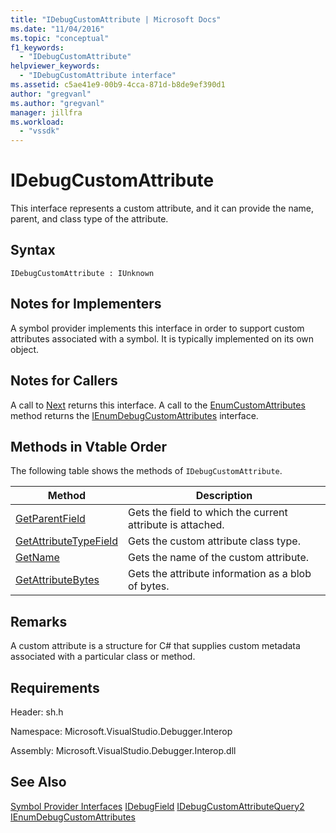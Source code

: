 ```yaml
---
title: "IDebugCustomAttribute | Microsoft Docs"
ms.date: "11/04/2016"
ms.topic: "conceptual"
f1_keywords:
  - "IDebugCustomAttribute"
helpviewer_keywords:
  - "IDebugCustomAttribute interface"
ms.assetid: c5ae41e9-00b9-4cca-871d-b8de9ef390d1
author: "gregvanl"
ms.author: "gregvanl"
manager: jillfra
ms.workload:
  - "vssdk"
---
```

# IDebugCustomAttribute
This interface represents a custom attribute, and it can provide the name, parent, and class type of the attribute.

## Syntax

```
IDebugCustomAttribute : IUnknown
```

## Notes for Implementers
 A symbol provider implements this interface in order to support custom attributes associated with a symbol. It is typically implemented on its own object.

## Notes for Callers
 A call to [Next](../../../extensibility/debugger/reference/ienumdebugcustomattributes-next.md) returns this interface. A call to the [EnumCustomAttributes](../../../extensibility/debugger/reference/idebugcustomattributequery2-enumcustomattributes.md) method returns the [IEnumDebugCustomAttributes](../../../extensibility/debugger/reference/ienumdebugcustomattributes.md) interface.

## Methods in Vtable Order
 The following table shows the methods of `IDebugCustomAttribute`.

|Method|Description|
|------------|-----------------|
|[GetParentField](../../../extensibility/debugger/reference/idebugcustomattribute-getparentfield.md)|Gets the field to which the current attribute is attached.|
|[GetAttributeTypeField](../../../extensibility/debugger/reference/idebugcustomattribute-getattributetypefield.md)|Gets the custom attribute class type.|
|[GetName](../../../extensibility/debugger/reference/idebugcustomattribute-getname.md)|Gets the name of the custom attribute.|
|[GetAttributeBytes](../../../extensibility/debugger/reference/idebugcustomattribute-getattributebytes.md)|Gets the attribute information as a blob of bytes.|

## Remarks
 A custom attribute is a structure for C# that supplies custom metadata associated with a particular class or method.

## Requirements
 Header: sh.h

 Namespace: Microsoft.VisualStudio.Debugger.Interop

 Assembly: Microsoft.VisualStudio.Debugger.Interop.dll

## See Also
 [Symbol Provider Interfaces](../../../extensibility/debugger/reference/symbol-provider-interfaces.md)
 [IDebugField](../../../extensibility/debugger/reference/idebugfield.md)
 [IDebugCustomAttributeQuery2](../../../extensibility/debugger/reference/idebugcustomattributequery2.md)
 [IEnumDebugCustomAttributes](../../../extensibility/debugger/reference/ienumdebugcustomattributes.md)